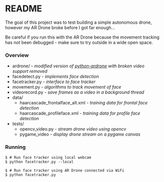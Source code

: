 # README #

The goal of this project was to test building a simple autonomous drone, however my AR Drone broke before I got far enough...

Be careful if you run this with the AR Drone because the movement tracking has not been debugged - make sure to try outside in a wide open space.


### Overview ###

* ardrone/ - *modified version of [python-ardrone](https://github.com/venthur/python-ardrone) with broken video support removed*
* facedetect.py - *implements face detection*
* facetracker.py - *interface to face tracker*
* movement.py  - *algorithms to track movement of face*
* videorecord.py - *save frames as a video in a background thread*
* data/
    * haarcascade_frontalface_alt.xml - *training data for frontal face detection*
    * haarcascade_profileface.xml - *training data for profile face detection*
* tests/
    * opencv_video.py - *stream drone video using opencv*
    * pygame_video - *display drone stream on a pygame canvas*


### Running ###

    $ # Run face tracker using local webcam
    $ python facetracker.py --local

    $ # Run face tracker using AR Drone connected via WiFi
    $ python facetracker.py